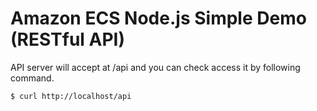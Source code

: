 # Amazon ECS Node.js Simple Demo (RESTful API)

API server will accept at /api and you can check access it by following command.

```
$ curl http://localhost/api
```
